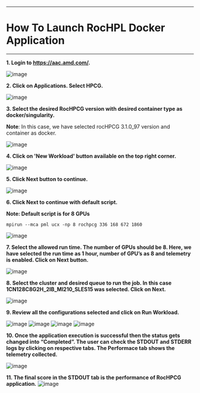 ***

# How To Launch RocHPL Docker Application

***

 **1. Login to https://aac.amd.com/.**
    
   ![image](https://github.com/amddcgpuce/AMDAcceleratorCloudGuides/assets/137475062/d62dc96e-e37a-42b3-9b0e-72445014a621)


 **2. Click on Applications. Select HPCG.**
 
![image](https://github.com/amddcgpuce/AMDAcceleratorCloudGuides/assets/137474607/5d521fdb-046e-4963-9068-db42f71a59c9)

  **3. Select the desired RocHPCG version with desired container type as docker/singularity.**
    
   **Note**: In this case, we have selected rocHPCG 3.1.0_97 version and container as docker.

   ![image](https://github.com/amddcgpuce/AMDAcceleratorCloudGuides/assets/137474607/7c489772-18f4-464c-a0be-6b3048c59be1)


**4. Click on 'New Workload' button available on the top right corner.**
    
   ![image](https://github.com/amddcgpuce/AMDAcceleratorCloudGuides/assets/137474607/e4814a18-fa65-4ab8-83c4-a7d20a0e4ba3)


 **5. Click Next button to continue.**

![image](https://github.com/amddcgpuce/AMDAcceleratorCloudGuides/assets/137474607/e420e08e-5b7b-4a48-819d-fea3d1f8dc7b)
   

 **6. Click Next to continue with default script.**
 
 **Note: Default script is for 8 GPUs** 
```
mpirun --mca pml ucx -np 8 rochpcg 336 168 672 1860
```
   ![image](https://github.com/amddcgpuce/AMDAcceleratorCloudGuides/assets/137474607/ce2ccd72-1286-458b-a28c-1939d5dd2669)


 **7. Select the allowed run time. The number of GPUs should be 8. Here, we have selected the run time as 1 hour, number of GPU’s as 8 and telemetry is enabled.
    Click on Next button.**

![image](https://github.com/amddcgpuce/AMDAcceleratorCloudGuides/assets/137474607/0605bc6f-7136-4b7b-9d79-3faf33a444d0)
   

 **8. Select the cluster and desired queue to run the job. In this case 1CN128C8G2H_2IB_MI210_SLES15 was selected. Click on Next.**

  ![image](https://github.com/amddcgpuce/AMDAcceleratorCloudGuides/assets/137474607/6063268b-227c-4a2f-8967-456f69ed1b41)
  

 **9. Review all the configurations selected and click on Run Workload.**
 
   ![image](https://github.com/amddcgpuce/AMDAcceleratorCloudGuides/assets/137474607/1953602c-4d0f-481d-b42e-5ddfc8ecae39)
   ![image](https://github.com/amddcgpuce/AMDAcceleratorCloudGuides/assets/137474607/854b206a-c5a8-452a-b2cc-16e99dbadb94)
   ![image](https://github.com/amddcgpuce/AMDAcceleratorCloudGuides/assets/137474607/854f7e2e-2c5b-47de-a453-6b2ea7ff3728)
   ![image](https://github.com/amddcgpuce/AMDAcceleratorCloudGuides/assets/137474607/de586d6f-87ad-4e9d-8c4e-b6ebd9a3e49c)


 **10. Once the application execution is successful then the status gets changed into “Completed”.
     The user can check the STDOUT and STDERR logs by clicking on respective tabs.
     The Performace tab shows the telemetry collected.**
     
   ![image](https://github.com/amddcgpuce/AMDAcceleratorCloudGuides/assets/137474607/4f113aa6-f7ba-4c26-b62e-c3c22df8b552)


 **11. The final score in the STDOUT tab is the performance of RocHPCG application.**
  ![image](https://github.com/amddcgpuce/AMDAcceleratorCloudGuides/assets/137474607/01b04c4f-c514-41b1-8028-e7ae476e6b3d)
